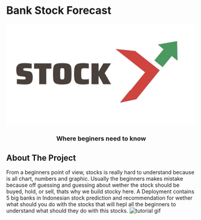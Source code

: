 # Bank Stock Forecast
![alt text](https://github.com/H8-Assignments-Bay/finpro-hck-02-group-2/blob/main/STOCK.jpg)



<h3 align="center">Where beginers need to know</h3>

<!-- ABOUT THE PROJECT -->
## About The Project

From a beginners point of view, stocks is really hard to understand because is all chart, numbers and graphic. Usually the beginners makes mistake because off guessing and guessing about wether the stock should be buyed, hold, or sell, thats why we build stocky here. A Deployment contains 5 big banks in Indonesian stock prediction and recommendation for wether what should you do with the stocks that will hepl all the beginners to understand what should they do with this stocks.
![tutorial gif](https://tenor.com/view/obama-pew-deal-with-it-finger-pistol-gif-18056062)
